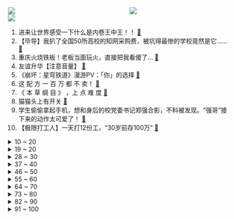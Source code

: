 <div >
	<a style="float:left;width:55%;" href = "https://github.com/anuraghazra/github-readme-stats">
	 <img src = "https://github-readme-stats.vercel.app/api?username=iuuuuuaena&theme=buefy&show_icons=true"/>
	</a>
	<a  style="float:right;width:45%" href = "https://github.com/anuraghazra/github-readme-stats">
	 <img  src="https://github-readme-stats.vercel.app/api/top-langs/?username=anuraghazra&layout=compact"/>
	</a>
	</div>

[![](https://img.shields.io/badge/jxd-@jxdgogogo.xyz-yellowgreen.svg)](https://www.jxdgogogo.xyz)<br>
1. 进来让世界感受一下什么是内卷王中王！！ [:link:](//www.bilibili.com/video/BV1uS4y1w7GK) <br>
2. 【毕导】我扒了全国50所高校的知网采购费，被坑得最惨的学校竟然是它…… [:link:](//www.bilibili.com/video/BV1CA4y1D7wc) <br>
3. 重庆火烧铁板！老板当面玩火，直接把我看傻了… [:link:](//www.bilibili.com/video/BV1rF411u7XQ) <br>
4. 友谊升华【注意音量】 [:link:](//www.bilibili.com/video/BV193411N7ha) <br>
5. 《崩坏：星穹铁道》漫游PV：「你」的选择 [:link:](//www.bilibili.com/video/BV1ur4y1n71Y) <br>
6. 这 配 方 一 百 万 都 不 卖！ [:link:](//www.bilibili.com/video/BV1VA4y1D7fJ) <br>
7. 《 本 草 纲 目 》 ，上 点 难 度 [:link:](//www.bilibili.com/video/BV1644y1G7CC) <br>
8. 猫猫头上有开关 [:link:](//www.bilibili.com/video/BV1hY4y1Y7g7) <br>
9. 学生偷偷拿起手机，想和身后的校党委书记郑强合影，不料被发现。“强哥”接下来的动作太可爱了！ [:link:](//www.bilibili.com/video/BV1n44y1g7Dd) <br>
10. 【极限打工人】一天打12份工，“30岁前存100万” [:link:](//www.bilibili.com/video/BV1wY411N756) <br>
<details>
<summary>10 ~ 20</summary>

11. 什么麻雀能受得了这三重刺激？ [:link:](//www.bilibili.com/video/BV1bZ4y1C7BY) <br>
12. 我百万粉啦！ [:link:](//www.bilibili.com/video/BV1uF411T7jZ) <br>
13. B站的第一个视频，我用68天为儿子制作的劳斯莱斯浮影顶级超跑 [:link:](//www.bilibili.com/video/BV16Z4y117dM) <br>
14. 《自制动画/鬼灭之刃》耗时两个月！继国缘一对战黑死牟！ [:link:](//www.bilibili.com/video/BV1KA4y1D7F5) <br>
15. 当 代 军 迷 大 战 [:link:](//www.bilibili.com/video/BV1634y1e7Uc) <br>
16. 《明日方舟》限定干员「归溟幽灵鲨」前瞻PV [:link:](//www.bilibili.com/video/BV1w44y1371Y) <br>
17. B站的朋友们，还记得小时候在农村房前田野上看过的萤火虫吗？ [:link:](//www.bilibili.com/video/BV1Ea411e7Te) <br>
18. 是兄弟，就来玩真B站！ [:link:](//www.bilibili.com/video/BV1KR4y1K7cn) <br>
19. 《5000 块 钱 都 不 给 我》 [:link:](//www.bilibili.com/video/BV1wY4y1h7iK) <br>
</details>
<details>
<summary>19 ~ 20</summary>

20. 年迈的他们，向知网发起了挑战。 [:link:](//www.bilibili.com/video/BV14L4y1V7SK) <br>
21. 猜猜龙拳or本草纲目？｜收藏跟练 [:link:](//www.bilibili.com/video/BV1wY411P7cV) <br>
22. 谁会拒绝一条会…四条会唱歌的鱼呢 [:link:](//www.bilibili.com/video/BV18Y4y1Y7vy) <br>
23. 【散人】神作！恐怖悬疑推理 《重返蓝鲸岛》 紧张刺激（已更新至P8 骇人怪物） [:link:](//www.bilibili.com/video/BV1Zi4y1m7fd) <br>
24. 8年B站老用户，都不知道的隐藏功能 [:link:](//www.bilibili.com/video/BV1zr4y1b7kg) <br>
25. 在一起4年…我们结婚啦！ [:link:](//www.bilibili.com/video/BV1Ci4y1m7Ro) <br>
26. 上海封控快一个月，街道完全变了…… [:link:](//www.bilibili.com/video/BV1a541117n4) <br>
27. 【王老菊】艾尔登之王！（完结） | 艾尔登法环EP.22 [:link:](//www.bilibili.com/video/BV1YT4y1r7XK) <br>
28. 五月天，别一天老唱那摇滚，谁不会啊！ [:link:](//www.bilibili.com/video/BV1dL4y1V7jg) <br>
</details>
<details>
<summary>28 ~ 30</summary>

29. 感谢《有你的365天》，守护者 [:link:](//www.bilibili.com/video/BV1CS4y1a7Cm) <br>
30. 这是碳基生物能做出的事吗 [:link:](//www.bilibili.com/video/BV1W54111799) <br>
31. “希望十年前的一句喜欢你，能换来十年后的一句我愿意” [:link:](//www.bilibili.com/video/BV17A4y1D739) <br>
32. “有些人表面是笨蛋 实际上是…..” [:link:](//www.bilibili.com/video/BV1N541127gi) <br>
33. 世界各国的猛男都怎么跳舞？ [:link:](//www.bilibili.com/video/BV12i4y1m7kn) <br>
34. 动漫片头的千层套路 [:link:](//www.bilibili.com/video/BV1T34y1e75T) <br>
35. 《这只猫有点猪》 [:link:](//www.bilibili.com/video/BV1zS4y1c7wC) <br>
36. 白发大叔的人生忠告：不要在肚子饿的时候逛超市，也不要在孤独的时候追求爱情。 [:link:](//www.bilibili.com/video/BV19541117KL) <br>
37. 【英雄联盟】星辰大海 璀璨银龙，EDG冠军皮肤即将荣耀登场 [:link:](//www.bilibili.com/video/BV1yi4y1m7my) <br>
</details>
<details>
<summary>37 ~ 40</summary>

38. 这样做法的窑鸡一整只都不够吃，快看看帅气小伙如何制作！ [:link:](//www.bilibili.com/video/BV1qZ4y1C7Kt) <br>
39. 小狗才不是贬义词，小狗的爱永远真诚而热烈 [:link:](//www.bilibili.com/video/BV11Y411P7wC) <br>
40. 做的小拖鞋正合适哈哈哈哈哈哈 [:link:](//www.bilibili.com/video/BV1T34y1e7Nr) <br>
41. 中国人不骗中国人！4男子伪装性别实施诈骗，专骗日本男网友 [:link:](//www.bilibili.com/video/BV1vS4y1a7cZ) <br>
42. 《刻晴：明明是我先来的》 [:link:](//www.bilibili.com/video/BV1pi4y1m79Z) <br>
43. 2022年5月4日，分享一首歌。【有我x周深】 [:link:](//www.bilibili.com/video/BV16Y4y187zN) <br>
44. 【罗翔】为什么保护知识产权很重要？ [:link:](//www.bilibili.com/video/BV1FS4y1a7DS) <br>
45. 我是一个被浪漫侵蚀的废物 [:link:](//www.bilibili.com/video/BV13B4y1m7yF) <br>
46. “我好像做了个很长的超英梦....” [:link:](//www.bilibili.com/video/BV1Su411k7he) <br>
</details>
<details>
<summary>46 ~ 50</summary>

47. “五菱神车：车不行别怪路不平” [:link:](//www.bilibili.com/video/BV1Fu411C7J2) <br>
48. 婉婷的进攻如挖掘机般凶猛，我们的爱像板砖一样坚固 [:link:](//www.bilibili.com/video/BV1u3411K7Zb) <br>
49. 超可爱の蕉太狼幼崽（建议调高手机亮度观看） [:link:](//www.bilibili.com/video/BV1FT4y1Y7JN) <br>
50. 魔法师：我要放失忆魔法了！！ [:link:](//www.bilibili.com/video/BV1aB4y1m7Rb) <br>
51. 这样子男生可以理解了吧 [:link:](//www.bilibili.com/video/BV1oL4y1F7Vc) <br>
52. “每 日 一 遍 ，童 年 再 见 ！” [:link:](//www.bilibili.com/video/BV1qZ4y117Zi) <br>
53. 【游戏区联唱】散人、嘟督、ZC等多位UP献声丨百位UP主联唱，庆祝建团百年⑤ [:link:](//www.bilibili.com/video/BV1zZ4y1C777) <br>
54. 【甘雨】今日的璃月就逛到这里吧～ [:link:](//www.bilibili.com/video/BV1tL4y1V7KC) <br>
55. 听说国产武侠终于支楞起来了？ [:link:](//www.bilibili.com/video/BV1PY4y1e7bm) <br>
</details>
<details>
<summary>55 ~ 60</summary>

56. 老师来旋一个 [:link:](//www.bilibili.com/video/BV1UZ4y1C7Zz) <br>
57. 这个视频让你明白，任天堂到底有多牛？【生意02】 [:link:](//www.bilibili.com/video/BV1HS4y1a7ce) <br>
58. 练过刘畊宏毽子操和没练过的都沉默了 [:link:](//www.bilibili.com/video/BV16S4y1c7w2) <br>
59. 拿掌机剪视频？！天价购入的Steam Deck，性能到底有多猛？ [:link:](//www.bilibili.com/video/BV1a54111765) <br>
60. 冠军皮肤来了！EDG银龙骑士团正式登场！ [:link:](//www.bilibili.com/video/BV1VR4y1P7QK) <br>
61. 耗时5天，改造乐高蝙蝠战车，霸气上路帅哭了！ [:link:](//www.bilibili.com/video/BV1PB4y1m7Fc) <br>
62. 一口气看完《妻子变成小学生》10年前去世的妻子，变成小学生 [:link:](//www.bilibili.com/video/BV1LL4y1V7um) <br>
63. 哟呼 跟主人一起回家 [:link:](//www.bilibili.com/video/BV18T4y1r7ym) <br>
64. 韵律这玩意是天生的 [:link:](//www.bilibili.com/video/BV1iL4y1V7VB) <br>
</details>
<details>
<summary>64 ~ 70</summary>

65. 不为利益、全是正义！！！！！#4 [:link:](//www.bilibili.com/video/BV14Y4y1k7Ja) <br>
66. 正确的指导能让学习效率变多高？1小时科学训练后空翻 [:link:](//www.bilibili.com/video/BV1kS4y1c7on) <br>
67. 当我突然去接跳舞的女朋友下课 反差萌的女朋友真的sha 我！ [:link:](//www.bilibili.com/video/BV1rL4y1F7X5) <br>
68. 你见过这么宠粉的庆祝吗？ [:link:](//www.bilibili.com/video/BV1PY4y1Y7rP) <br>
69. 【优雅整活】美术生如何吃巨型果丹皮的 [:link:](//www.bilibili.com/video/BV1EY4y1Y73R) <br>
70. 一位70岁老大爷的路边小摊，梅菜扣肉！ [:link:](//www.bilibili.com/video/BV1mF411M76f) <br>
71. 长大的你们最想从哆啦a梦的百宝袋，你拿出什么？ [:link:](//www.bilibili.com/video/BV16B4y1274Q) <br>
72. 女子大喊开饭了后5秒，才明白她为何蹲着往回跑 [:link:](//www.bilibili.com/video/BV1RF411M7m6) <br>
73. 去便利店随便对付一口，竟然把冰激凌加到泡面里？无广试吃员 [:link:](//www.bilibili.com/video/BV1Pu411C7V8) <br>
</details>
<details>
<summary>73 ~ 80</summary>

74. 【阿斗】死神索命，无一幸免！上了我的死亡名单你就死翘翘…… [:link:](//www.bilibili.com/video/BV1b541117dW) <br>
75. 我举报了朋友在考试中作弊，导致其毕不了业【观众提问】 [:link:](//www.bilibili.com/video/BV1q44y1g7fh) <br>
76. 我的阿晴值得最好的 [:link:](//www.bilibili.com/video/BV14Z4y117mj) <br>
77. 围剿华尔街，对弈华盛顿，中国光伏是如何成为世界第一的？ [:link:](//www.bilibili.com/video/BV183411M7o1) <br>
78. 4男子伪装成援交女骗日本男网友 ：专门骗日本人，因为中国人不骗中国人 [:link:](//www.bilibili.com/video/BV1E3411K7ST) <br>
79. 一生要强的美院人 [:link:](//www.bilibili.com/video/BV1ma411v7CR) <br>
80. 【九龄】当我的女友变身超A战士 [:link:](//www.bilibili.com/video/BV1fZ4y117cz) <br>
81. 买一大箱绿色肉的顶级生蚝，绿翡翠，实现生蚝刺身的N种吃法 [:link:](//www.bilibili.com/video/BV1D541117Rw) <br>
82. 素人女孩考上北京电影学院，成绩排名河南第一、全国第四，喜极而泣 [:link:](//www.bilibili.com/video/BV1pu411k7kw) <br>
</details>
<details>
<summary>82 ~ 90</summary>

83. 厨师长教你：“大葱爆鸡胸肉”的家常做法，好吃不柴，下饭一绝 [:link:](//www.bilibili.com/video/BV1H34y1e7QD) <br>
84. 【牧马人明眸】关羽出新皮肤了，好耶！！ [:link:](//www.bilibili.com/video/BV1Mr4y1n7FY) <br>
85. 【MIYEON】[M/V] - 'Drive' [:link:](//www.bilibili.com/video/BV1SZ4y1C7Se) <br>
86. 细读经典：很久没看到如此讲究的恐怖惊悚片了 [:link:](//www.bilibili.com/video/BV1hY411w7fb) <br>
87. 男子搬家发现40年前买的气枪，立即到派出所上交 [:link:](//www.bilibili.com/video/BV19B4y127Pu) <br>
88. 我妈说这辈子再也不管我这个预言家了，只求我偶尔能给她指点迷津 [:link:](//www.bilibili.com/video/BV1Xi4y1m7Hb) <br>
89. 这是把所有人当傻子才能写出来的网文吗？ [:link:](//www.bilibili.com/video/BV1sT4y1r7oQ) <br>
90. 马老师大战PDD，拱火王竟是？ [:link:](//www.bilibili.com/video/BV1sZ4y1C7s4) <br>
91. 清道夫和福寿螺，在-196℃液氮里，会怎么样？能复活？人道的费用谁承担？ [:link:](//www.bilibili.com/video/BV1pu411k7yh) <br>
</details>
<details>
<summary>91 ~ 100</summary>

92. 女孩无意间拍到对面小伙打电话，结果逐渐变成了一部“居家连续剧”，网友：这男人有点上头！ [:link:](//www.bilibili.com/video/BV1SB4y127jS) <br>
93. 躺着赚钱？一个视频讲透经济金融类所有专业/行业！【框框的b站大学-经济学类、金融学类、经济与贸易类、财政学类】 [:link:](//www.bilibili.com/video/BV1nA4y1X7ux) <br>
94. 我的哑巴新娘：恋爱和分手都在一瞬之间 [:link:](//www.bilibili.com/video/BV1US4y1Y7t2) <br>
95. 我二舅介绍的，兄弟们别说了我是正经人！ [:link:](//www.bilibili.com/video/BV16L4y1F7YB) <br>
96. 封校了 去天台跳个舞吧(′∇`*)♥barbarbar! [:link:](//www.bilibili.com/video/BV1Ra411Y7tR) <br>
97. 你尽管点赞！美术老师那边我去解释！ [:link:](//www.bilibili.com/video/BV1zZ4y1C7Bn) <br>
98. 抢先观看！琴酒VS灰原！柯南明年剧场版内容曝光 [:link:](//www.bilibili.com/video/BV1LT4y1r7XN) <br>
99. 【原神动画】胡桃在稻妻的一星期 [:link:](//www.bilibili.com/video/BV1YS4y1a7b3) <br>
100. 大超市为什么都在倒闭？ [:link:](//www.bilibili.com/video/BV1mZ4y1C7Yh) <br>
</details>
